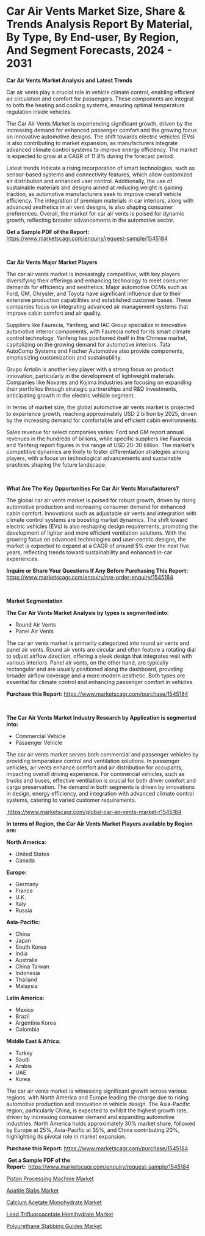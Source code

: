 <p><h1>Car Air Vents Market Size, Share & Trends Analysis Report By Material, By Type, By End-user, By Region, And Segment Forecasts, 2024 - 2031</h1></p><p><strong>Car Air Vents Market Analysis and Latest Trends</strong></p>
<p><p>Car air vents play a crucial role in vehicle climate control, enabling efficient air circulation and comfort for passengers. These components are integral to both the heating and cooling systems, ensuring optimal temperature regulation inside vehicles.</p><p>The Car Air Vents Market is experiencing significant growth, driven by the increasing demand for enhanced passenger comfort and the growing focus on innovative automotive designs. The shift towards electric vehicles (EVs) is also contributing to market expansion, as manufacturers integrate advanced climate control systems to improve energy efficiency. The market is expected to grow at a CAGR of 11.9% during the forecast period. </p><p>Latest trends indicate a rising incorporation of smart technologies, such as sensor-based systems and connectivity features, which allow customized air distribution and enhanced user control. Additionally, the use of sustainable materials and designs aimed at reducing weight is gaining traction, as automotive manufacturers seek to improve overall vehicle efficiency. The integration of premium materials in car interiors, along with advanced aesthetics in air vent designs, is also shaping consumer preferences. Overall, the market for car air vents is poised for dynamic growth, reflecting broader advancements in the automotive sector.</p></p>
<p><strong>Get a Sample PDF of the Report:&nbsp;</strong> <a href="https://www.marketscagr.com/enquiry/request-sample/1545184?utm_campaign=1610&utm_medium=2&utm_source=Github&utm_content=ia&utm_term=02112024&utm_id=car-air-vents">https://www.marketscagr.com/enquiry/request-sample/1545184</a></p>
<p>&nbsp;</p>
<p><strong>Car Air Vents Major Market Players</strong></p>
<p><p>The car air vents market is increasingly competitive, with key players diversifying their offerings and enhancing technology to meet consumer demands for efficiency and aesthetics. Major automotive OEMs such as Ford, GM, Chrysler, and Toyota have significant influence due to their extensive production capabilities and established customer bases. These companies focus on integrating advanced air management systems that improve cabin comfort and air quality.</p><p>Suppliers like Faurecia, Yanfeng, and IAC Group specialize in innovative automotive interior components, with Faurecia noted for its smart climate control technology. Yanfeng has positioned itself in the Chinese market, capitalizing on the growing demand for automotive interiors. Tata AutoComp Systems and Fischer Automotive also provide components, emphasizing customization and sustainability.</p><p>Grupo Antolin is another key player with a strong focus on product innovation, particularly in the development of lightweight materials. Companies like Novares and Kojima Industries are focusing on expanding their portfolios through strategic partnerships and R&D investments, anticipating growth in the electric vehicle segment.</p><p>In terms of market size, the global automotive air vents market is projected to experience growth, reaching approximately USD 2 billion by 2025, driven by the increasing demand for comfortable and efficient cabin environments. </p><p>Sales revenue for select companies varies: Ford and GM report annual revenues in the hundreds of billions, while specific suppliers like Faurecia and Yanfeng report figures in the range of USD 20-30 billion. The market's competitive dynamics are likely to foster differentiation strategies among players, with a focus on technological advancements and sustainable practices shaping the future landscape.</p></p>
<p>&nbsp;</p>
<p><strong>What Are The Key Opportunities For Car Air Vents Manufacturers?</strong></p>
<p><p>The global car air vents market is poised for robust growth, driven by rising automotive production and increasing consumer demand for enhanced cabin comfort. Innovations such as adjustable air vents and integration with climate control systems are boosting market dynamics. The shift toward electric vehicles (EVs) is also reshaping design requirements, promoting the development of lighter and more efficient ventilation solutions. With the growing focus on advanced technologies and user-centric designs, the market is expected to expand at a CAGR of around 5% over the next five years, reflecting trends toward sustainability and enhanced in-car experiences.</p></p>
<p><strong>Inquire or Share Your Questions If Any Before Purchasing This Report:</strong> <a href="https://www.marketscagr.com/enquiry/pre-order-enquiry/1545184?utm_campaign=1610&utm_medium=2&utm_source=Github&utm_content=ia&utm_term=02112024&utm_id=car-air-vents">https://www.marketscagr.com/enquiry/pre-order-enquiry/1545184</a></p>
<p>&nbsp;</p>
<p><strong>Market Segmentation</strong></p>
<p><strong>The Car Air Vents Market Analysis by types is segmented into:</strong></p>
<p><ul><li>Round Air Vents</li><li>Panel Air Vents</li></ul></p>
<p><p>The car air vents market is primarily categorized into round air vents and panel air vents. Round air vents are circular and often feature a rotating dial to adjust airflow direction, offering a sleek design that integrates well with various interiors. Panel air vents, on the other hand, are typically rectangular and are usually positioned along the dashboard, providing broader airflow coverage and a more modern aesthetic. Both types are essential for climate control and enhancing passenger comfort in vehicles.</p></p>
<p><strong>Purchase this Report:&nbsp;</strong><a href="https://www.marketscagr.com/purchase/1545184?utm_campaign=1610&utm_medium=2&utm_source=Github&utm_content=ia&utm_term=02112024&utm_id=car-air-vents">https://www.marketscagr.com/purchase/1545184</a></p>
<p>&nbsp;</p>
<p><strong>The Car Air Vents Market Industry Research by Application is segmented into:</strong></p>
<p><ul><li>Commercial Vehicle</li><li>Passenger Vehicle</li></ul></p>
<p><p>The car air vents market serves both commercial and passenger vehicles by providing temperature control and ventilation solutions. In passenger vehicles, air vents enhance comfort and air distribution for occupants, impacting overall driving experience. For commercial vehicles, such as trucks and buses, effective ventilation is crucial for both driver comfort and cargo preservation. The demand in both segments is driven by innovations in design, energy efficiency, and integration with advanced climate control systems, catering to varied customer requirements.</p></p>
<p><a href="https://www.marketscagr.com/global-car-air-vents-market-r1545184?utm_campaign=1610&utm_medium=2&utm_source=Github&utm_content=ia&utm_term=02112024&utm_id=car-air-vents">&nbsp;https://www.marketscagr.com/global-car-air-vents-market-r1545184</a></p>
<p><strong>In terms of Region, the Car Air Vents Market Players available by Region are:</strong></p>
<p>
    <p> <strong> North America: </strong>
        <ul>
            <li>United States</li>
            <li>Canada</li>
        </ul>
        </p> 
    <p> <strong> Europe: </strong>
        <ul>
            <li>Germany</li>
            <li>France</li>
            <li>U.K.</li>
            <li>Italy</li>
            <li>Russia</li>
        </ul>
        </p> 
    <p> <strong> Asia-Pacific: </strong>
        <ul>
            <li>China</li>
            <li>Japan</li>
            <li>South Korea</li>
            <li>India</li>
            <li>Australia</li>
            <li>China Taiwan</li>
            <li>Indonesia</li>
            <li>Thailand</li>
            <li>Malaysia</li>
        </ul>
        </p> 
    <p> <strong> Latin America: </strong>
        <ul>
            <li>Mexico</li>
            <li>Brazil</li>
            <li>Argentina Korea</li>
            <li>Colombia</li>
        </ul>
        </p> 
    <p> <strong> Middle East & Africa: </strong>
        <ul>
            <li>Turkey</li>
            <li>Saudi</li>
            <li>Arabia</li>
            <li>UAE</li>
            <li>Korea</li>
        </ul>
    </p>
    </p>
<p><p>The car air vents market is witnessing significant growth across various regions, with North America and Europe leading the charge due to rising automotive production and innovation in vehicle design. The Asia-Pacific region, particularly China, is expected to exhibit the highest growth rate, driven by increasing consumer demand and expanding automotive industries. North America holds approximately 30% market share, followed by Europe at 25%, Asia-Pacific at 35%, and China contributing 20%, highlighting its pivotal role in market expansion.</p></p>
<p><strong>Purchase this Report: </strong><a href="https://www.marketscagr.com/purchase/1545184?utm_campaign=1610&utm_medium=2&utm_source=Github&utm_content=ia&utm_term=02112024&utm_id=car-air-vents">https://www.marketscagr.com/purchase/1545184</a></p>
<p>&nbsp;<strong>Get a Sample PDF of the Report:&nbsp;&nbsp;</strong><a href="https://www.marketscagr.com/enquiry/request-sample/1545184?utm_campaign=1610&utm_medium=2&utm_source=Github&utm_content=ia&utm_term=02112024&utm_id=car-air-vents">https://www.marketscagr.com/enquiry/request-sample/1545184</a></p>
<p><strong></strong></p>
<p><p><a href="https://issuu.com/reportprime-2/docs/piston-processing-machine-market-si_9c66431339f716?utm_campaign=1610&utm_medium=2&utm_source=Github&utm_content=ia&utm_term=02112024&utm_id=car-air-vents">Piston Processing Machine Market</a></p><p><a href="https://www.linkedin.com/pulse/emerging-opportunities-challenges-global-apatite-slabs-90smc?utm_campaign=1610&utm_medium=2&utm_source=Github&utm_content=ia&utm_term=02112024&utm_id=car-air-vents">Apatite Slabs Market</a></p><p><a href="https://www.linkedin.com/pulse/charting-future-comprehensive-analysis-global-calcium-acetate-monohydrate-bq4hc?utm_campaign=1610&utm_medium=2&utm_source=Github&utm_content=ia&utm_term=02112024&utm_id=car-air-vents">Calcium Acetate Monohydrate Market</a></p><p><a href="https://www.linkedin.com/pulse/driving-forces-global-lead-trifluoroacetate-hemihydrate-market-xspwc?utm_campaign=1610&utm_medium=2&utm_source=Github&utm_content=ia&utm_term=02112024&utm_id=car-air-vents">Lead Trifluoroacetate Hemihydrate Market</a></p><p><a href="https://www.linkedin.com/pulse/polyurethane-stabbing-guides-market-research-report-forecast-hsujc?utm_campaign=1610&utm_medium=2&utm_source=Github&utm_content=ia&utm_term=02112024&utm_id=car-air-vents">Polyurethane Stabbing Guides Market</a></p></p>